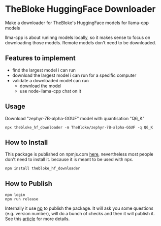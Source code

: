 # TheBloke HuggingFace Downloader
Make a downloader for TheBloke's HuggingFace models for llama-cpp models

llma-cpp is about runinng models locally, so it makes sense to focus on downloading those models. Remote models don't need to be downloaded.

## Features to implement
- find the largest model i can run
- download the largest model i can run for a specific computer
- validate a downloaded model can run
  - download the model
  - use node-llama-cpp chat on it

## Usage

Download "zephyr-7B-alpha-GGUF" model with quantisation "Q6_K"

```
npx thebloke_hf_downloader -m TheBloke/zephyr-7B-alpha-GGUF -q Q6_K
```

## How to Install
This package is published on npmjs.com [here](https://www.npmjs.com/package/thebloke_hf_downloader), nevertheless most people don't need to install it. because it is meant to be used with npx.

```
npm install thebloke_hf_downloader
```


## How to Publish
```
npm login
npm run release
```

Internally it use [np](https://www.npmjs.com/package/np) to publish the package. It will ask you some questions (e.g. version number), 
will do a bunch of checks and then it will publish it. See this [article](https://zellwk.com/blog/publish-to-npm/) for more details.
